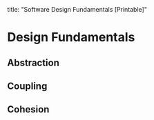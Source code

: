 <frontmatter>
title: "Software Design Fundamentals [Printable]"
</frontmatter>

<link rel="stylesheet" href="{{baseUrl}}/css/textbook.css">

<div class="website-content">

<div id="main">

# Design Fundamentals

## Abstraction

<include src="../designFundamentals/abstraction/what/unit-inParent-asFlat-print.md" boilerplate />

## Coupling

<include src="../designFundamentals/coupling/what/unit-inParent-asFlat-print.md" boilerplate />
<include src="../designFundamentals/coupling/how/unit-inParent-asFlat-print.md" boilerplate />
<include src="../designFundamentals/coupling/types/unit-inParent-asFlat-print.md" boilerplate />

## Cohesion

<include src="../designFundamentals/cohesion/what/unit-inParent-asFlat-print.md" boilerplate />
<include src="../designFundamentals/cohesion/how/unit-inParent-asFlat-print.md" boilerplate />

</div>

</div>
